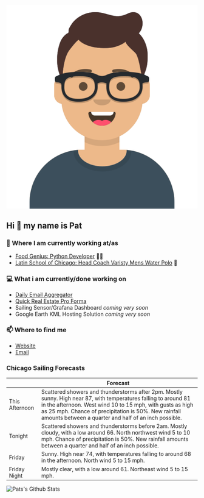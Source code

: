 [![Social banner for p-j-falconer](https://raw.githubusercontent.com/P-J-FALCONER/P-J-FALCONER/master/assets/avataaars.svg)](https://patfalconer.com/)
## Hi :wave: my name is Pat

### 💼 Where I am currently working at/as
- [Food Genius: Python Developer](https://getfoodgenius.com/) 🍔🐍
- [Latin School of Chicago: Head Coach Varisty Mens Water Polo](https://www.latinschool.org/) 🤽


### 💻 What i am currently/done working on
 - [Daily Email Aggregator](https://github.com/P-J-FALCONER/dott_daily_mail)
 - [Quick Real Estate Pro Forma](https://github.com/P-J-FALCONER/henry)
 - Sailing Sensor/Grafana Dashboard *coming very soon*
 - Google Earth KML Hosting Solution *coming very soon*

### 📫 Where to find me
 - [Website](https://patfalconer.com/)
 - [Email](mailto:patrick.j.falconer@gmail.com)


### Chicago Sailing Forecasts
|   | Forecast  |
|---|---|
| This Afternoon | Scattered showers and thunderstorms after 2pm. Mostly sunny. High near 87, with temperatures falling to around 81 in the afternoon. West wind 10 to 15 mph, with gusts as high as 25 mph. Chance of precipitation is 50%. New rainfall amounts between a quarter and half of an inch possible. |
| Tonight | Scattered showers and thunderstorms before 2am. Mostly cloudy, with a low around 66. North northwest wind 5 to 10 mph. Chance of precipitation is 50%. New rainfall amounts between a quarter and half of an inch possible. |
| Friday | Sunny. High near 74, with temperatures falling to around 68 in the afternoon. North wind 5 to 15 mph. |
| Friday Night | Mostly clear, with a low around 61. Northeast wind 5 to 15 mph. |

![Pats's Github Stats](https://github-readme-stats.vercel.app/api?username=p-j-falconer&show_icons=true&theme=radical)
